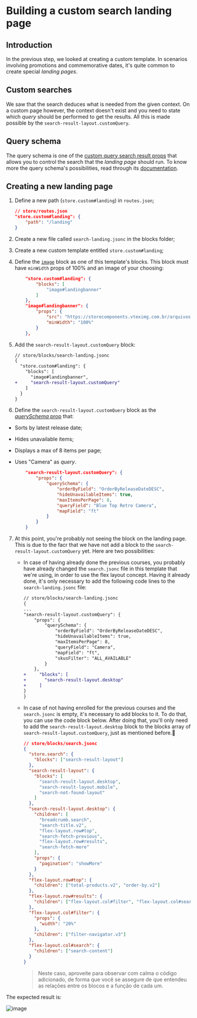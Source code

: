 # Building a custom search landing page

## Introduction

In the previous step, we looked at creating a custom template. In scenarios involving promotions and commemorative dates, it's quite common to create special _landing pages_.

## Custom searches

We saw that the search deduces what is needed from the given context. On a custom page however, the context doesn't exist and you need to state which _query_ should be performed to get the results. All this is made possible by the `search-result-layout.customQuery`.

## Query schema

The query schema is one of the [custom query search result props](https://developers.vtex.com/docs/vtex-search-result) that allows you to control the search that the _landing page_ should run. To know more the query schema's possibilities, read through its [documentation](https://developers.vtex.com/docs/vtex-search-result#step-3---defining-how-the-search-query-data-should-be-fetched).

## Creating a new landing page

1. Define a new path (`store.custom#landing`) in `routes.json`;

   ```json
   // store/routes.json
   "store.custom#landing": {
       "path": "/landing"
   }
   ```

2. Create a new file called `search-landing.jsonc` in the blocks folder;
3. Create a new custom template entitled `store.custom#landing`;
4. Define the [`image`](https://developers.vtex.com/docs/vtex-store-components-image) block as one of this template's blocks. This block must have `minWidth` props of 100% and an image of your choosing:

   ```json
       "store.custom#landing": {
           "blocks": [
               "image#landingbanner"
           ]
       },
       "image#landingbanner": {
           "props": {
               "src": "https://storecomponents.vteximg.com.br/arquivos/box.png",
               "minWidth": "100%"
           }
       },
   ```

5. Add the `search-result-layout.customQuery` block:

   ```diff
   // store/blocks/search-landing.jsonc
   {
     "store.custom#landing": {
       "blocks": [
         "image#landingbanner",
   +     "search-result-layout.customQuery"
       ]
     }
   }
   ```

6. Define the `search-result-layout.customQuery` block as the [_querySchema_ prop](https://developers.vtex.com/docs/vtex-search-result#step-3---defining-how-the-search-query-data-should-be-fetched) that:

- Sorts by latest release date;
- Hides unavailable items;
- Displays a max of 8 items per page;
- Uses "Camera" as _query_.

  ```json
      "search-result-layout.customQuery": {
          "props": {
              "querySchema": {
                  "orderByField": "OrderByReleaseDateDESC",
                  "hideUnavailableItems": true,
                  "maxItemsPerPage": 8,
                  "queryField": "Blue Top Retro Camera",
                  "mapField": "ft"
              }
          }
      }
  ```

7. At this point, you're probably not seeing the block on the landing page. This is due to the facr that we have not add a block to the `search-result-layout.customQuery` yet. Here are two possibilities:

   - In case of having already done the previous courses, you probably have already changed the `search.jsonc` file in this template that we're using, in order to use the flex layout concept. Having it already done, it's only necessary to add the following code lines to the `search-landing.jsonc` file:

     ```diff
     // store/blocks/search-landing.jsonc
     {
     ...
     "search-result-layout.customQuery": {
         "props": {
             "querySchema": {
                 "orderByField": "OrderByReleaseDateDESC",
                 "hideUnavailableItems": true,
                 "maxItemsPerPage": 8,
                 "queryField": "Camera",
                 "mapField": "ft",
                 "skusFilter": "ALL_AVAILABLE"
             }
         },
     +     "blocks": [
     +       "search-result-layout.desktop"
     +     ]
     }
     }
     ```

   - In case of not having enrolled for the previous courses and the `search.jsonc` is empty, it's necessary to add blocks to it. To do that, you can use the code block below. After doing that, you'll only need to add the `search-result-layout.desktop` block to the blocks array of `search-result-layout.customQuery`, just as mentioned before.

     ```json
     // store/blocks/search.jsonc
     {
       "store.search": {
         "blocks": ["search-result-layout"]
       },
       "search-result-layout": {
         "blocks": [
           "search-result-layout.desktop",
           "search-result-layout.mobile",
           "search-not-found-layout"
         ]
       },
       "search-result-layout.desktop": {
         "children": [
           "breadcrumb.search",
           "search-title.v2",
           "flex-layout.row#top",
           "search-fetch-previous",
           "flex-layout.row#results",
           "search-fetch-more"
         ],
         "props": {
           "pagination": "showMore"
         }
       },
       "flex-layout.row#top": {
         "children": ["total-products.v2", "order-by.v2"]
       },
       "flex-layout.row#results": {
         "children": ["flex-layout.col#filter", "flex-layout.col#search"]
       },
       "flex-layout.col#filter": {
         "props": {
           "width": "20%"
         },
         "children": ["filter-navigator.v3"]
       },
       "flex-layout.col#search": {
         "children": ["search-content"]
       }
     }
     ```

     > Neste caso, aproveite para observar com calma o código adicionado, de forma que você se assegure de que entendeu as relações entre os blocos e a função de cada um.

The expected result is:

![image](https://user-images.githubusercontent.com/19495917/90278827-7033c100-de3e-11ea-9083-4d7279312d7f.png)

